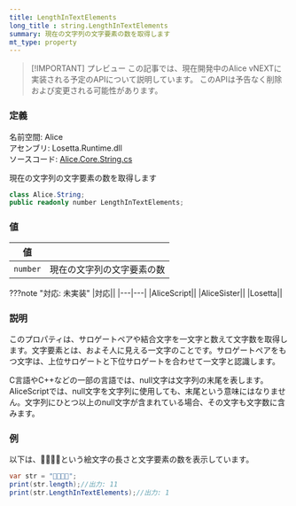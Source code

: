 ```yaml
---
title: LengthInTextElements
long_title : string.LengthInTextElements
summary: 現在の文字列の文字要素の数を取得します
mt_type: property
---
```


> [!IMPORTANT] プレビュー
> この記事では、現在開発中のAlice vNEXTに実装される予定のAPIについて説明しています。
> このAPIは予告なく削除および変更される可能性があります。

### 定義
名前空間: Alice<br/>
アセンブリ: Losetta.Runtime.dll<br/>
ソースコード: [Alice.Core.String.cs](https://github.com/WSOFT-Project/Losetta/blob/master/Losetta.Runtime/Core/Extension/Alice.Core.String.cs)

現在の文字列の文字要素の数を取得します

```cs title="AliceScript"
class Alice.String;
public readonly number LengthInTextElements;
```

### 値
|値| |
|-|-|
|`number`|現在の文字列の文字要素の数|

???note "対応: 未実装"
    |対応||
    |---|---|
    |AliceScript||
    |AliceSister||
    |Losetta||

### 説明
このプロパティは、サロゲートペアや結合文字を一文字と数えて文字数を取得します。文字要素とは、およそ人に見える一文字のことです。サロゲートペアをもつ文字は、上位サロゲートと下位サロゲートを合わせて一文字と認識します。

C言語やC++などの一部の言語では、null文字は文字列の末尾を表します。AliceScriptでは、null文字を文字列に使用しても、末尾という意味にはなりません。文字列にひとつ以上のnull文字が含まれている場合、その文字も文字数に含みます。

### 例
以下は、👨‍👨‍👧‍👦という絵文字の長さと文字要素の数を表示しています。

```cs title="AliceScript"
var str = "👨‍👨‍👧‍👦";
print(str.length);//出力: 11
print(str.LengthInTextElements);//出力: 1
```
